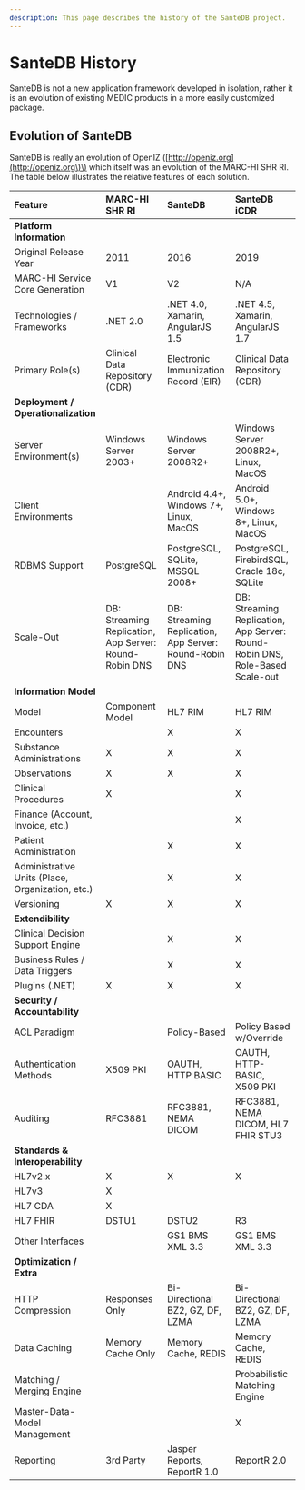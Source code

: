```yaml
---
description: This page describes the history of the SanteDB project.
---
```


# SanteDB History

SanteDB is not a new application framework developed in isolation, rather it is an evolution of existing MEDIC products in a more easily customized package.

## Evolution of SanteDB

SanteDB is really an evolution of OpenIZ \([http://openiz.org](http://openiz.org\)\) which itself was an evolution of the MARC-HI SHR RI. The table below illustrates the relative features of each solution.

| Feature | MARC-HI SHR RI | SanteDB | SanteDB iCDR |
| :--- | :--- | :--- | :--- |
| **Platform Information** |  |  |  |
| Original Release Year | 2011 | 2016 | 2019 |
| MARC-HI Service Core Generation | V1 | V2 | N/A |
| Technologies / Frameworks | .NET 2.0 | .NET 4.0, Xamarin, AngularJS 1.5 | .NET 4.5, Xamarin, AngularJS 1.7 |
| Primary Role\(s\) | Clinical Data Repository \(CDR\) | Electronic Immunization Record \(EIR\) | Clinical Data Repository \(CDR\) |
| **Deployment / Operationalization** |  |  |  |
| Server Environment\(s\) | Windows Server 2003+ | Windows Server 2008R2+ | Windows Server 2008R2+, Linux, MacOS |
| Client Environments |  | Android 4.4+, Windows 7+, Linux, MacOS | Android 5.0+, Windows 8+, Linux, MacOS |
| RDBMS Support | PostgreSQL | PostgreSQL, SQLite, MSSQL 2008+ | PostgreSQL, FirebirdSQL, Oracle 18c,   SQLite |
| Scale-Out | DB: Streaming Replication, App Server: Round-Robin DNS | DB: Streaming Replication, App Server: Round-Robin DNS | DB: Streaming Replication,  App Server: Round-Robin DNS, Role-Based Scale-out |
| **Information Model** |  |  |  |
| Model | Component Model | HL7 RIM | HL7 RIM |
| Encounters |  | X | X |
| Substance Administrations | X | X | X |
| Observations | X | X | X |
| Clinical Procedures | X |  | X |
| Finance \(Account, Invoice, etc.\) |  |  | X |
| Patient Administration |  | X | X |
| Administrative Units \(Place, Organization, etc.\) |  | X | X |
| Versioning | X | X | X |
| **Extendibility** |  |  |  |
| Clinical Decision Support Engine |  | X | X |
| Business Rules / Data Triggers |  | X | X |
| Plugins \(.NET\) | X | X | X |
| **Security / Accountability** |  |  |  |
| ACL Paradigm |  | Policy-Based | Policy Based w/Override |
| Authentication Methods | X509 PKI | OAUTH, HTTP BASIC | OAUTH, HTTP-BASIC, X509 PKI |
| Auditing | RFC3881 | RFC3881, NEMA DICOM | RFC3881, NEMA DICOM, HL7 FHIR STU3 |
| **Standards & Interoperability** |  |  |  |
| HL7v2.x | X | X | X |
| HL7v3 | X |  |  |
| HL7 CDA | X |  |  |
| HL7 FHIR | DSTU1 | DSTU2 | R3 |
| Other Interfaces |  | GS1 BMS XML 3.3 | GS1 BMS XML 3.3 |
| **Optimization / Extra** |  |  |  |
| HTTP Compression | Responses Only | Bi-Directional BZ2, GZ, DF, LZMA | Bi-Directional BZ2, GZ, DF, LZMA |
| Data Caching | Memory Cache Only | Memory Cache, REDIS | Memory Cache, REDIS |
| Matching / Merging Engine |  |  | Probabilistic Matching Engine |
| Master-Data-Model Management |  |  | X |
| Reporting | 3rd Party | Jasper Reports, ReportR 1.0 | ReportR 2.0 |

